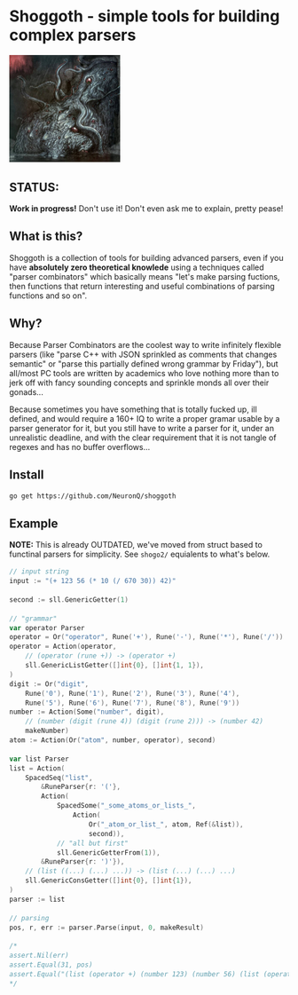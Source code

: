 # Shoggoth - simple tools for building complex parsers

<img width="200" alt="portfolio_view" src="https://github.com/NeuronQ/shoggoth/raw/master/logo.jpg">

## STATUS:

**Work in progress!** Don't use it! Don't even ask me to explain, pretty pease!

## What is this?

Shoggoth is a collection of tools for building advanced parsers, even if you have
**absolutely zero theoretical knowlede** using a techniques called "parser
combinators" which basically means "let's make parsing fuctions, then functions
that return interesting and useful combinations of parsing functions and so on".

## Why?

Because Parser Combinators are the coolest way to write infinitely flexible parsers
(like "parse C++ with JSON sprinkled as comments that changes semantic" or
"parse this partially defined wrong grammar by Friday"), but all/most PC tools are
written by academics who love nothing more than to jerk off with fancy sounding
concepts and sprinkle monds all over their gonads...

Because sometimes you have something that is totally fucked up, ill defined, and
would require a 160+ IQ to write a proper gramar usable by a parser generator for it,
but you still have to write a parser for it, under an unrealistic deadline, and with
the clear requirement that it is not tangle of regexes and has no buffer overflows...

## Install

```
go get https://github.com/NeuronQ/shoggoth
```

## Example

**NOTE:** This is already OUTDATED, we've moved from struct based to functinal parsers
for simplicity. See `shogo2/` equialents to what's below.

```go
// input string
input := "(+ 123 56 (* 10 (/ 670 30)) 42)"

second := sll.GenericGetter(1)

// "grammar"
var operator Parser
operator = Or("operator", Rune('+'), Rune('-'), Rune('*'), Rune('/'))
operator = Action(operator,
	// (operator (rune +)) -> (operator +)
	sll.GenericListGetter([]int{0}, []int{1, 1}),
)
digit := Or("digit",
	Rune('0'), Rune('1'), Rune('2'), Rune('3'), Rune('4'),
	Rune('5'), Rune('6'), Rune('7'), Rune('8'), Rune('9'))
number := Action(Some("number", digit),
	// (number (digit (rune 4)) (digit (rune 2))) -> (number 42)
	makeNumber)
atom := Action(Or("atom", number, operator), second)

var list Parser
list = Action(
	SpacedSeq("list",
		&RuneParser{r: '('},
		Action(
			SpacedSome("_some_atoms_or_lists_",
				Action(
					Or("_atom_or_list_", atom, Ref(&list)),
					second)),
			// "all but first"
			sll.GenericGetterFrom(1)),
		&RuneParser{r: ')'}),
	// (list ((...) (...) ...)) -> (list (...) (...) ...)
	sll.GenericConsGetter([]int{0}, []int{1}),
)
parser := list

// parsing
pos, r, err := parser.Parse(input, 0, makeResult)

/*
assert.Nil(err)
assert.Equal(31, pos)
assert.Equal("(list (operator +) (number 123) (number 56) (list (operator *) (number 10) (list (operator /) (number 670) (number 30))) (number 42))", r.(*sll.Element).String())
*/
```
